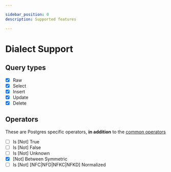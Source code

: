 ```yaml
---

sidebar_position: 0
description: Supported features

---
```


# Dialect Support

## Query types

* [X] Raw
* [X] Select
* [X] Insert
* [X] Update
* [X] Delete

## Operators

These are Postgres specific operators, **in addition** to the [common operators](../operators)

* [ ] Is [Not] True
* [ ] Is [Not] False
* [ ] Is [Not] Unknown
* [X] [Not] Between Symmetric
* [ ] Is [Not] [NFC|NFD|NFKC|NFKD] Normalized
